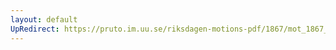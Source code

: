 ```yaml
---
layout: default
UpRedirect: https://pruto.im.uu.se/riksdagen-motions-pdf/1867/mot_1867__fk__15/mot_1867__fk__15-003.pdf
---
```

